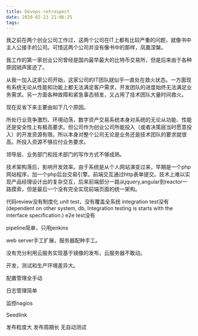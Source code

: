 ```yaml
---
title: Devops retrospect
date: 2020-02-23 21:06:25
tags:
---
```


我之前在两个创业公司工作过，这两个公司在IT上都有比较严重的问题，就像书中主人公接手的公司。可惜这两个公司并没有像书中的那样，凤凰涅槃。

我工作的第一家创业公司曾经是国内最早最大的比特币交易所，但是后来由于各种原因销声匿迹了。

从我一加入这家公司开始，这家公司的IT团队就似乎一直处在救火状态。一方面现有系统无论从性能和功能上都无法满足客户需求，开发团队的进度始终无法满足业务需求。另一方面各种故障和紧急事态频发，又占用了技术团队大量时间救火。

现在反省下来主要由如下几个原因。

所处行业竞争激烈、环境动荡，数字资产交易系统本身对系统的无论从功能、性能还是安全性上有极高要求。但公司作为创业公司所能投入（或者决策层当时愿意投入）的开发资源有限。所以本身对整个公司无论是业务还是技术团队的要求就很高。所投入资源不够应付业务要求。

领导层、业务部门和技术部门的写作方式不够成熟。

技术架构落后，影响开发效率。由于系统是从个人网站演变过来，早期是一个php网站程序，加一个php后台交易引擎。前端交互通过http表单提交。技术上难以实现产品经理设计出的复杂交互，后来前端部分一路从jquery,angular到reactor一路摸索，但是最后一个没有完全实现前端页面的统一架构。

代码review没有制度化
unit test，没有覆盖全系统
integration test没有  (dependent on other system, db, Integration testing is starts with the interface specification.)
e2e test没有

pipeline简单，只用jenkins

web server手工扩展，服务器配种手工。

没有充分利用云服务实现基于镜像的发布，云服务器不敢动。

开发，测试和生产环境差异大。

配置管理全手动

日志管理简单

监控nagios


Seedlink

发布粒度大
发布周期长
无自动测试